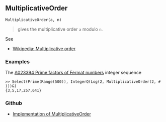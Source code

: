 ## MultiplicativeOrder

```
MultiplicativeOrder(a, n)
```

> gives the multiplicative order `a` modulo `n`.

See
* [Wikipedia: Multiplicative order](https://en.wikipedia.org/wiki/Multiplicative_order)

### Examples

The [A023394 Prime factors of Fermat numbers](https://oeis.org/A023394) integer sequence
 
```
>> Select(Prime(Range(500)), IntegerQ(Log(2, MultiplicativeOrder(2, # )))&) 
{3,5,17,257,641}
```

### Github

* [Implementation of MultiplicativeOrder](https://github.com/axkr/symja_android_library/blob/master/symja_android_library/matheclipse-core/src/main/java/org/matheclipse/core/builtin/NumberTheory.java#L3619) 
